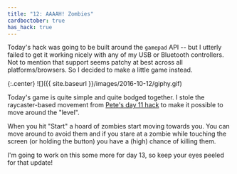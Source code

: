 ```yaml
---
title: "12: AAAAH! Zombies"
cardboctober: true
has_hack: true
---
```


Today's hack was going to be built around the `gamepad` API -- but I utterly failed to get it working nicely with any of my USB or Bluetooth controllers. Not to mention that support seems patchy at best across all platforms/browsers. So I decided to make a little game instead.

<!-- more -->

{:.center}
![]({{ site.baseurl }}/images/2016-10-12/giphy.gif)

Today's game is quite simple and quite bodged together. I stole the raycaster-based movement from [Pete's day 11 hack](https://cardboctober.xyz/pete/11/) to make it possible to move around the "level".

When you hit "Start" a hoard of zombies start moving towards you. You can move around to avoid them and if you stare at a zombie while touching the screen (or holding the button) you have a (high) chance of killing them.

I'm going to work on this some more for day 13, so keep your eyes peeled for that update!
